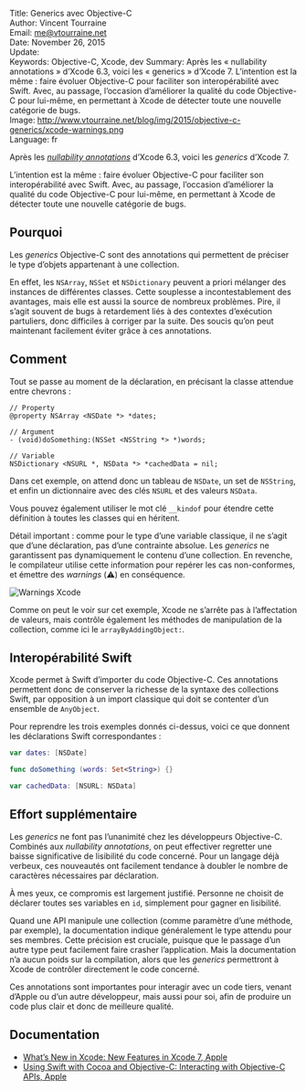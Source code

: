 Title:     Generics avec Objective-C  
Author:    Vincent Tourraine  
Email:     me@vtourraine.net  
Date:      November 26, 2015  
Update:    
Keywords:  Objective-C, Xcode, dev
Summary:   Après les « nullability annotations » d’Xcode 6.3, voici les « generics » d’Xcode 7. L’intention est la même : faire évoluer Objective-C pour faciliter son interopérabilité avec Swift. Avec, au passage, l’occasion d’améliorer la qualité du code Objective-C pour lui-même, en permettant à Xcode de détecter toute une nouvelle catégorie de bugs.    
Image:     http://www.vtourraine.net/blog/img/2015/objective-c-generics/xcode-warnings.png  
Language:  fr  


Après les [_nullability annotations_](http://www.vtourraine.net/blog/2015/objective-c-nullability) d’Xcode 6.3, voici les _generics_ d’Xcode 7. 

L’intention est la même : faire évoluer Objective-C pour faciliter son interopérabilité avec Swift. Avec, au passage, l’occasion d’améliorer la qualité du code Objective-C pour lui-même, en permettant à Xcode de détecter toute une nouvelle catégorie de bugs.


## Pourquoi

Les _generics_ Objective-C sont des annotations qui permettent de préciser le type d’objets appartenant à une collection.

En effet, les `NSArray`, `NSSet` et `NSDictionary` peuvent a priori mélanger des instances de différentes classes. Cette souplesse a incontestablement des avantages, mais elle est aussi la source de nombreux problèmes. Pire, il s’agit souvent de bugs à retardement liés à des contextes d’exécution partuliers, donc difficiles à corriger par la suite. Des soucis qu’on peut maintenant facilement éviter grâce à ces annotations.


## Comment

Tout se passe au moment de la déclaration, en précisant la classe attendue entre chevrons :

``` objc
// Property
@property NSArray <NSDate *> *dates;

// Argument
- (void)doSomething:(NSSet <NSString *> *)words;

// Variable
NSDictionary <NSURL *, NSData *> *cachedData = nil;
```

Dans cet exemple, on attend donc un tableau de `NSDate`, un set de `NSString`, et enfin un dictionnaire avec des clés `NSURL` et des valeurs `NSData`.

Vous pouvez également utiliser le mot clé `__kindof` pour étendre cette définition à toutes les classes qui en héritent.

Détail important : comme pour le type d’une variable classique, il ne s’agit que d’une déclaration, pas d’une contrainte absolue. Les _generics_ ne garantissent pas dynamiquement le contenu d’une collection. En revenche, le compilateur utilise cette information pour repérer les cas non-conformes, et émettre des _warnings_ (⚠️) en conséquence. 

![Warnings Xcode][Xcode warning]

Comme on peut le voir sur cet exemple, Xcode ne s’arrête pas à l’affectation de valeurs, mais contrôle également les méthodes de manipulation de la collection, comme ici le `arrayByAddingObject:`.


## Interopérabilité Swift

Xcode permet à Swift d’importer du code Objective-C. Ces annotations permettent donc de conserver la richesse de la syntaxe des collections Swift, par opposition à un import classique qui doit se contenter d’un ensemble de `AnyObject`.

Pour reprendre les trois exemples donnés ci-dessus, voici ce que donnent les déclarations Swift correspondantes :

``` swift
var dates: [NSDate]

func doSomething (words: Set<String>) {}

var cachedData: [NSURL: NSData]
```


## Effort supplémentaire

Les _generics_ ne font pas l’unanimité chez les développeurs Objective-C. Combinés aux _nullability annotations_, on peut effectiver regretter une baisse significative de lisibilité du code concerné. Pour un langage déjà verbeux, ces nouveautés ont facilement tendance à doubler le nombre de caractères nécessaires par déclaration.

À mes yeux, ce compromis est largement justifié. Personne ne choisit de déclarer toutes ses variables en `id`, simplement pour gagner en lisibilité.

Quand une API manipule une collection (comme paramètre d’une méthode, par exemple), la documentation indique généralement le type attendu pour ses membres. Cette précision est cruciale, puisque que le passage d’un autre type peut facilement faire crasher l’application. Mais la documentation n’a aucun poids sur la compilation, alors que les _generics_ permettront à Xcode de contrôler directement le code concerné.

Ces annotations sont importantes pour interagir avec un code tiers, venant d’Apple ou d’un autre développeur, mais aussi pour soi, afin de produire un code plus clair et donc de meilleure qualité. 


## Documentation

- [What’s New in Xcode: New Features in Xcode 7, Apple](https://developer.apple.com/library/prerelease/ios/documentation/DeveloperTools/Conceptual/WhatsNewXcode/Articles/xcode_7_0.html)
- [Using Swift with Cocoa and Objective-C: Interacting with Objective-C APIs, Apple](https://developer.apple.com/library/prerelease/ios/documentation/Swift/Conceptual/BuildingCocoaApps/InteractingWithObjective-CAPIs.html#//apple_ref/doc/uid/TP40014216-CH4-ID35)

[Xcode warning]: http://www.vtourraine.net/blog/img/2015/objective-c-generics/xcode-warnings.png

